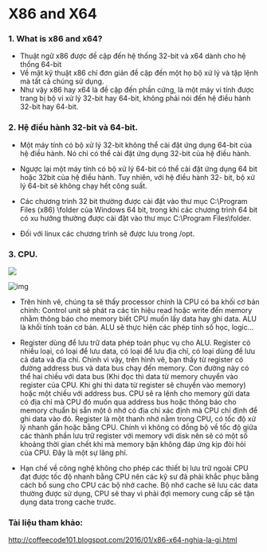 # X86 and X64

### 1. What is x86 and x64?
- Thuật ngữ x86 được đề cập đến hệ thống 32-bit và x64 dành cho hệ thống 64-bit
- Về mặt kỹ thuật x86 chỉ đơn giản đề cập đến một họ bộ xử lý và tập lệnh mà tất cả chúng sử dụng.
- Như vậy x86 hay x64 là đề cập đến phần cứng, là một máy vi tính được trang bị bộ vi xử lý 32-bit hay 64-bit, không phải nói đến hệ điều hành 32-bit hay 64-bit.

### 2. Hệ điều hành 32-bit và 64-bit.
- Một máy tính có bộ xử lý 32-bit không thể cài đặt ứng dụng 64-bit của hệ điều hành. Nó chỉ có thể cài đặt ứng dụng 32-bit của hệ điều hành.

- Ngược lại một máy tính có bộ xử lý 64-bit có thể cài đặt ứng dụng 64 bit hoặc 32bit của hệ điều hành. Tuy nhiên, với hệ điều hành 32- bit, bộ xử lý 64-bit sẽ không chạy hết công suất.

- Các chương trình 32 bit thường được cài đặt vào thư mục C:\Program Files (x86) \folder của Windows 64 bit, trong khi các chương trình 64 bit có xu hướng thường được cài đặt vào thư mục C:\Program Files\folder.

- Đối với linux các chương trình sẽ được lưu trong /opt.

### 3. CPU.

![](https://image.slidesharecdn.com/cutovnguynlhotngcpu-120407024039-phpapp02/95/cu-to-v-nguyn-l-hot-ng-cpu-36-728.jpg?cb=1333767045)

![img](http://4.bp.blogspot.com/-rVmzi7kgprw/VpaWApaNJhI/AAAAAAAAADM/PYn_h8qt6D0/s320/simple_cpu_architecture.png)

- Trên hình vẽ, chúng ta sẽ thấy processor chính là CPU có ba khối cơ bản chính: Control unit sẽ phát ra các tín hiệu read hoặc write đến memory nhằm thông báo cho memory biết CPU muốn lấy data hay ghi data. ALU là khối tính toán cơ bản. ALU sẽ thực hiện các phép tính số học, logic...

- Register dùng để lưu trữ data phép toán phục vụ cho ALU. Register có nhiều loại, có loại để lưu data, có loại để lưu địa chỉ, có loại dùng để lưu cả data và địa chỉ. Chính vì vậy, trên hình vẽ, bạn thấy từ register có đường address bus và data bus chạy đến memory. Con đường này có thể hai chiều với data bus (Khi đọc thì data từ memory chuyển vào register của CPU. Khi ghi thì data từ register sẽ chuyển vào memory) hoặc một chiều với address bus. CPU sẽ ra lệnh cho memory gửi data có địa chỉ mà CPU đó muốn qua address bus hoặc thông báo cho memory chuẩn bị sẵn một ô nhớ có địa chỉ xác định mà CPU chỉ định để ghi data vào đó. Register là một thanh nhớ nằm trong CPU, có tốc độ xử lý nhanh gần hoặc bằng CPU. Chính vì không có đồng bộ về tốc độ giữa các thành phần lưu trữ register với memory với disk nên sẽ có một số khoảng thời gian chết khi mà memory bận không đáp ứng kịp đòi hỏi của CPU. Đây là một sự lãng phí.

- Hạn chế về công nghệ không cho phép các thiết bị lưu trữ ngoài CPU đạt được tốc độ nhanh bằng CPU nên các kỹ sư đã phải khắc phục bằng cách bổ sung cho CPU các bộ nhớ cache. Bộ nhớ cache sẽ lưu các data thường được sử dụng, CPU sẽ thay vì phải đợi memory cung cấp sẽ tận dụng data trong cache trước.

### Tài liệu tham khảo:

http://coffeecode101.blogspot.com/2016/01/x86-x64-nghia-la-gi.html
